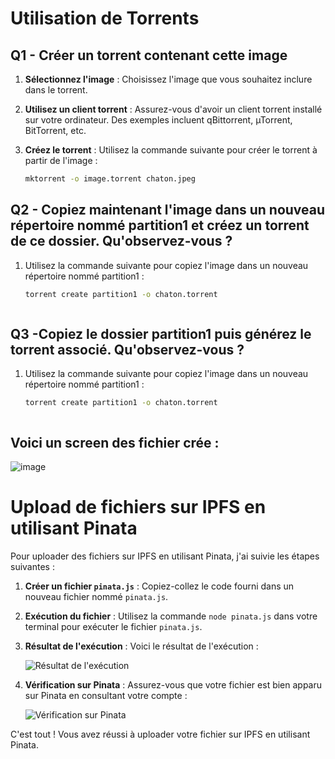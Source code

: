 # Utilisation de Torrents

## Q1 - Créer un torrent contenant cette image

1. **Sélectionnez l'image** : Choisissez l'image que vous souhaitez inclure dans le torrent.

2. **Utilisez un client torrent** : Assurez-vous d'avoir un client torrent installé sur votre ordinateur. Des exemples incluent qBittorrent, µTorrent, BitTorrent, etc.

3. **Créez le torrent** : Utilisez la commande suivante pour créer le torrent à partir de l'image :
   ```bash
   mktorrent -o image.torrent chaton.jpeg


## Q2 - Copiez maintenant l'image dans un nouveau répertoire nommé partition1 et créez un torrent de ce dossier. Qu'observez-vous ?



1. Utilisez la commande suivante pour copiez l'image dans un nouveau répertoire nommé partition1 :

   ```bash 
   torrent create partition1 -o chaton.torrent
   


## Q3 -Copiez le dossier partition1 puis générez le torrent associé. Qu'observez-vous ?

1. Utilisez la commande suivante pour copiez l'image dans un nouveau répertoire nommé partition1 :

   ```bash 
   torrent create partition1 -o chaton.torrent



## Voici un screen des fichier crée : 

![image](https://github.com/itsj1/Workshop2/assets/152192122/a64fd23d-4968-4bf6-a074-f4f7663589da)











# Upload de fichiers sur IPFS en utilisant Pinata

Pour uploader des fichiers sur IPFS en utilisant Pinata, j'ai suivie les étapes suivantes :

1. **Créer un fichier `pinata.js`** : Copiez-collez le code fourni dans un nouveau fichier nommé `pinata.js`.

2. **Exécution du fichier** : Utilisez la commande `node pinata.js` dans votre terminal pour exécuter le fichier `pinata.js`.

3. **Résultat de l'exécution** : Voici le résultat de l'exécution :

   ![Résultat de l'exécution](https://github.com/itsj1/Workshop2/assets/152192122/a875840d-8fd7-439d-b156-f0a827d2d2a5)

4. **Vérification sur Pinata** : Assurez-vous que votre fichier est bien apparu sur Pinata en consultant votre compte :

   ![Vérification sur Pinata](https://github.com/itsj1/Workshop2/assets/152192122/cbbbca3a-48a7-45f8-aade-1347d33014cc)

C'est tout ! Vous avez réussi à uploader votre fichier sur IPFS en utilisant Pinata.
